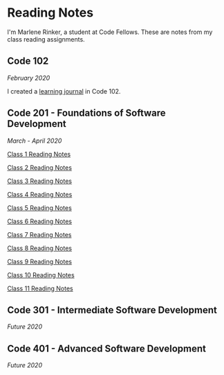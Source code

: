 # Reading Notes

I'm Marlene Rinker, a student at Code Fellows. These are notes from my class reading assignments.

## Code 102 
_February 2020_

I created a [learning journal](https://marlene-rinker.github.io/learning-journal/) in Code 102. 

## Code 201 - Foundations of Software Development
_March - April 2020_

[Class 1 Reading Notes](https://marlene-rinker.github.io/reading-notes/class-01) 

[Class 2 Reading Notes](https://marlene-rinker.github.io/reading-notes/class-02)

[Class 3 Reading Notes](https://marlene-rinker.github.io/reading-notes/class-03)

[Class 4 Reading Notes](https://marlene-rinker.github.io/reading-notes/class-04)

[Class 5 Reading Notes](https://marlene-rinker.github.io/reading-notes/class-05)

[Class 6 Reading Notes](https://marlene-rinker.github.io/reading-notes/class-06)

[Class 7 Reading Notes](https://marlene-rinker.github.io/reading-notes/class-07)

[Class 8 Reading Notes](https://marlene-rinker.github.io/reading-notes/class-08)

[Class 9 Reading Notes](https://marlene-rinker.github.io/reading-notes/class-09)

[Class 10 Reading Notes](https://marlene-rinker.github.io/reading-notes/class-10)

[Class 11 Reading Notes](https://marlene-rinker.github.io/reading-notes/class-11)


## Code 301 - Intermediate Software Development
_Future 2020_

## Code 401 - Advanced Software Development
_Future 2020_
